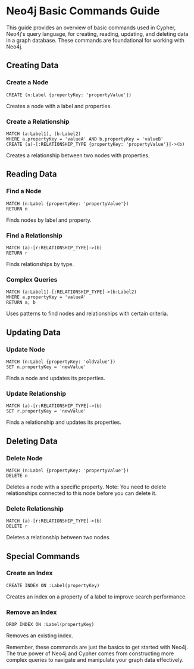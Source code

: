 # Neo4j Basic Commands Guide

This guide provides an overview of basic commands used in Cypher, Neo4j's query language, for creating, reading, updating, and deleting data in a graph database. These commands are foundational for working with Neo4j.

## Creating Data

### Create a Node
```cypher
CREATE (n:Label {propertyKey: 'propertyValue'})
```
Creates a node with a label and properties.

### Create a Relationship
```cypher
MATCH (a:Label1), (b:Label2)
WHERE a.propertyKey = 'valueA' AND b.propertyKey = 'valueB'
CREATE (a)-[:RELATIONSHIP_TYPE {propertyKey: 'propertyValue'}]->(b)
```
Creates a relationship between two nodes with properties.

## Reading Data

### Find a Node
```cypher
MATCH (n:Label {propertyKey: 'propertyValue'})
RETURN n
```
Finds nodes by label and property.

### Find a Relationship
```cypher
MATCH (a)-[r:RELATIONSHIP_TYPE]->(b)
RETURN r
```
Finds relationships by type.

### Complex Queries
```cypher
MATCH (a:Label1)-[:RELATIONSHIP_TYPE]->(b:Label2)
WHERE a.propertyKey = 'valueA'
RETURN a, b
```
Uses patterns to find nodes and relationships with certain criteria.

## Updating Data

### Update Node
```cypher
MATCH (n:Label {propertyKey: 'oldValue'})
SET n.propertyKey = 'newValue'
```
Finds a node and updates its properties.

### Update Relationship
```cypher
MATCH (a)-[r:RELATIONSHIP_TYPE]->(b)
SET r.propertyKey = 'newValue'
```
Finds a relationship and updates its properties.

## Deleting Data

### Delete Node
```cypher
MATCH (n:Label {propertyKey: 'propertyValue'})
DELETE n
```
Deletes a node with a specific property. Note: You need to delete relationships connected to this node before you can delete it.

### Delete Relationship
```cypher
MATCH (a)-[r:RELATIONSHIP_TYPE]->(b)
DELETE r
```
Deletes a relationship between two nodes.

## Special Commands

### Create an Index
```cypher
CREATE INDEX ON :Label(propertyKey)
```
Creates an index on a property of a label to improve search performance.

### Remove an Index
```cypher
DROP INDEX ON :Label(propertyKey)
```
Removes an existing index.

Remember, these commands are just the basics to get started with Neo4j. The true power of Neo4j and Cypher comes from constructing more complex queries to navigate and manipulate your graph data effectively.
